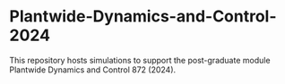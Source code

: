 # Plantwide-Dynamics-and-Control-2024
This repository hosts simulations to support the post-graduate module Plantwide Dynamics and Control 872 (2024).
